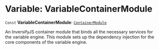 # Variable: VariableContainerModule

`Const` **VariableContainerModule**: [`ContainerModule`](/auto-docs/free-layout-editor/classes/ContainerModule.md)

An InversifyJS container module that binds all the necessary services for the variable engine.
This module sets up the dependency injection for the core components of the variable engine.
